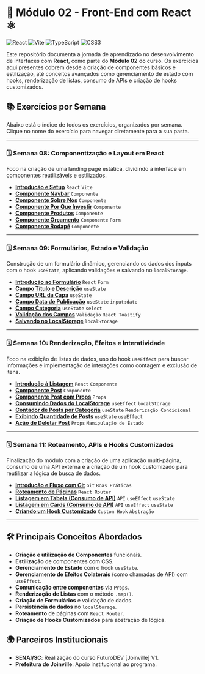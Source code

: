# 🚀 Módulo 02 - Front-End com React ⚛️

![React](https://img.shields.io/badge/React-20232A?style=for-the-badge&logo=react&logoColor=61DAFB)
![Vite](https://img.shields.io/badge/Vite-646CFF?style=for-the-badge&logo=vite&logoColor=white)
![TypeScript](https://img.shields.io/badge/TypeScript-3178C6?style=for-the-badge&logo=typescript&logoColor=white)
![CSS3](https://img.shields.io/badge/CSS3-1572B6?style=for-the-badge&logo=css3&logoColor=white)

Este repositório documenta a jornada de aprendizado no desenvolvimento de interfaces com **React**, como parte do **Módulo 02** do curso. Os exercícios aqui presentes cobrem desde a criação de componentes básicos e estilização, até conceitos avançados como gerenciamento de estado com hooks, renderização de listas, consumo de APIs e criação de hooks customizados.

## 📚 Exercícios por Semana

Abaixo está o índice de todos os exercícios, organizados por semana. Clique no nome do exercício para navegar diretamente para a sua pasta.

---

### 🗓️ Semana 08: Componentização e Layout em React
Foco na criação de uma landing page estática, dividindo a interface em componentes reutilizáveis e estilizados.

-   **[Introdução e Setup](./M02S08/Introducao/)** `React` `Vite`
-   **[Componente Navbar](./M02S08/ComponenteNavbar/)** `Componente`
-   **[Componente Sobre Nós](./M02S08/ComponenteSobreNos/)** `Componente`
-   **[Componente Por Que Investir](./M02S08/PorQueInvestir/)** `Componente`
-   **[Componente Produtos](./M02S08/ComponenteProdutos/)** `Componente`
-   **[Componente Orçamento](./M02S08/ComponenteOrcamento/)** `Componente` `Form`
-   **[Componente Rodapé](./M02S08/ComponenteRodape/)** `Componente`

---

### 🗓️ Semana 09: Formulários, Estado e Validação
Construção de um formulário dinâmico, gerenciando os dados dos inputs com o hook `useState`, aplicando validações e salvando no `localStorage`.

-   **[Introdução ao Formulário](./M02S09/Introducao/)** `React` `Form`
-   **[Campo Título e Descrição](./M02S09/TítuloEDescricao/)** `useState`
-   **[Campo URL da Capa](./M02S09/UrlCapa/)** `useState`
-   **[Campo Data de Publicação](./M02S09/DatadePublicacao/)** `useState` `input:date`
-   **[Campo Categoria](./M02S09/Categoria/)** `useState` `select`
-   **[Validação dos Campos](./M02S09/Validacao/)** `Validação` `React Toastify`
-   **[Salvando no LocalStorage](./M02S09/SalvandonoLocalStorage/)** `localStorage`

---

### 🗓️ Semana 10: Renderização, Efeitos e Interatividade
Foco na exibição de listas de dados, uso do hook `useEffect` para buscar informações e implementação de interações como contagem e exclusão de itens.

-   **[Introdução à Listagem](./M02S10/Introducao/)** `React` `Componente`
-   **[Componente Post](./M02S10/ComponentePost/)** `Componente`
-   **[Componente Post com Props](./M02S10/PropriedadesComponentePost/)** `Props`
-   **[Consumindo Dados do LocalStorage](./M02S10/ConsumoLocalStorage/)** `useEffect` `localStorage`
-   **[Contador de Posts por Categoria](./M02S10/Contador/)** `useState` `Renderização Condicional`
-   **[Exibindo Quantidade de Posts](./M02S10/QuantidadePosts/)** `useState` `useEffect`
-   **[Ação de Deletar Post](./M02S10/AcaoDeletar/)** `Props` `Manipulação de Estado`

---

### 🗓️ Semana 11: Roteamento, APIs e Hooks Customizados
Finalização do módulo com a criação de uma aplicação multi-página, consumo de uma API externa e a criação de um hook customizado para reutilizar a lógica de busca de dados.

-   **[Introdução e Fluxo com Git](./M02S11/Introducao/)** `Git` `Boas Práticas`
-   **[Roteamento de Páginas](./M02S11/Roteamento/)** `React Router`
-   **[Listagem em Tabela (Consumo de API)](./M02S11/TabelaListaInstr/)** `API` `useEffect` `useState`
-   **[Listagem em Cards (Consumo de API)](./M02S11/CardsListaInstr/)** `API` `useEffect` `useState`
-   **[Criando um Hook Customizado](./M02S11/CriandoProprioHook/)** `Custom Hook` `Abstração`

---

## 🛠️ Principais Conceitos Abordados
-   **Criação e utilização de Componentes** funcionais.
-   **Estilização** de componentes com CSS.
-   **Gerenciamento de Estado** com o hook `useState`.
-   **Gerenciamento de Efeitos Colaterais** (como chamadas de API) com `useEffect`.
-   **Comunicação entre componentes** via `Props`.
-   **Renderização de Listas** com o método `.map()`.
-   **Criação de Formulários** e validação de dados.
-   **Persistência de dados** no `localStorage`.
-   **Roteamento** de páginas com `React Router`.
-   **Criação de Hooks Customizados** para abstração de lógica.

## 🌍 Parceiros Institucionais
-   **SENAI/SC**: Realização do curso FuturoDEV [Joinville] V1.
-   **Prefeitura de Joinville**: Apoio institucional ao programa.


